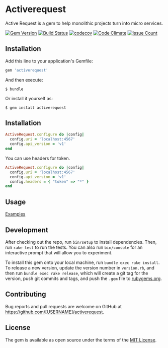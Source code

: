 # Activerequest

Active Request is a gem to help monolithic projects turn into micro services.

[![Gem Version](https://badge.fury.io/rb/activerequest.svg)](https://badge.fury.io/rb/activerequest)
[![Build Status](https://travis-ci.org/xptavares/activerequest.png)](https://travis-ci.org/xptavares/activerequest)
[![codecov](https://codecov.io/gh/xptavares/activerequest/branch/master/graph/badge.svg)](https://codecov.io/gh/xptavares/activerequest)
[![Code Climate](https://codeclimate.com/github/xptavares/activerequest/badges/gpa.svg)](https://codeclimate.com/github/xptavares/activerequest)
[![Issue Count](https://codeclimate.com/github/xptavares/activerequest/badges/issue_count.svg)](https://codeclimate.com/github/xptavares/activerequest)

## Installation

Add this line to your application's Gemfile:

```ruby
gem 'activerequest'
```

And then execute:

    $ bundle

Or install it yourself as:

    $ gem install activerequest

## Installation

```ruby
ActiveRequest.configure do |config|
  config.uri = 'localhost:4567'
  config.api_version = 'v1'
end
```

You can use headers for token.
```ruby
ActiveRequest.configure do |config|
  config.uri = 'localhost:4567'
  config.api_version = 'v1'
  config.headers = { "token" => "*" }
end
```
## Usage

[Examples](https://github.com/xptavares/activerequest/blob/master/examples/README.md)


## Development

After checking out the repo, run `bin/setup` to install dependencies. Then, run `rake test` to run the tests. You can also run `bin/console` for an interactive prompt that will allow you to experiment.

To install this gem onto your local machine, run `bundle exec rake install`. To release a new version, update the version number in `version.rb`, and then run `bundle exec rake release`, which will create a git tag for the version, push git commits and tags, and push the `.gem` file to [rubygems.org](https://rubygems.org).

## Contributing

Bug reports and pull requests are welcome on GitHub at https://github.com/[USERNAME]/activerequest.


## License

The gem is available as open source under the terms of the [MIT License](http://opensource.org/licenses/MIT).
